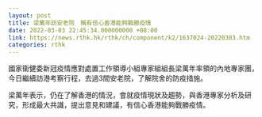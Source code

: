 ```yaml
---
layout: post
title: 梁萬年訪安老院　稱有信心香港能夠戰勝疫情
date: 2022-03-03 22:45:34.000000000 +08:00
link: https://news.rthk.hk/rthk/ch/component/k2/1637024-20220303.htm
categories: rthk
---
```


國家衞健委新冠疫情應對處置工作領導小組專家組組長梁萬年率領的內地專家團，今日繼續訪港考察行程，去過3間安老院，了解院舍的防疫措施。

梁萬年表示，仍在了解香港的情況，會就疫情現狀及趨勢，與香港專家分析及研究，形成最大共識，提出意見和建議，有信心香港能夠戰勝疫情。

